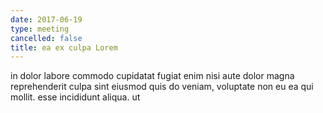 ```yaml
---
date: 2017-06-19
type: meeting
cancelled: false
title: ea ex culpa Lorem
---
```

in dolor labore commodo cupidatat fugiat enim nisi aute dolor magna reprehenderit culpa sint eiusmod quis do veniam, voluptate non eu ea qui mollit. esse incididunt aliqua. ut